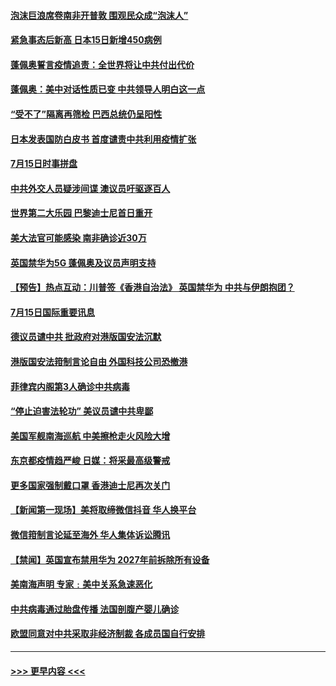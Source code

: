 #### [泡沫巨浪席卷南非开普敦 围观民众成“泡沫人”](../pages/prog202/a102895006.md?t=07161702) 
#### [紧急事态后新高 日本15日新增450病例](../pages/prog202/a102894959.md?t=07161702) 
#### [蓬佩奥誓言疫情追责：全世界将让中共付出代价](../pages/prog202/a102895036.md?t=07161702) 
#### [蓬佩奥：美中对话性质已变 中共领导人明白这一点](../pages/prog202/a102894945.md?t=07161702) 
#### [“受不了”隔离再筛检 巴西总统仍呈阳性](../pages/prog202/a102894899.md?t=07161702) 
#### [日本发表国防白皮书 首度谴责中共利用疫情扩张](../pages/prog202/a102894666.md?t=07161702) 
#### [7月15日时事拼盘](../pages/prog202/a102894716.md?t=07161702) 
#### [中共外交人员疑涉间谍 澳议员吁驱逐百人](../pages/prog202/a102894686.md?t=07161702) 
#### [世界第二大乐园 巴黎迪士尼首日重开](../pages/prog202/a102894698.md?t=07161702) 
#### [美大法官可能感染 南非确诊近30万](../pages/prog202/a102894537.md?t=07161702) 
#### [英国禁华为5G 蓬佩奥及议员声明支持](../pages/prog202/a102894530.md?t=07161702) 
#### [【预告】热点互动：川普签《香港自治法》 英国禁华为  中共与伊朗抱团？](../pages/prog202/a102894515.md?t=07161702) 
#### [7月15日国际重要讯息](../pages/prog202/a102894304.md?t=07161702) 
#### [德议员谴中共 批政府对港版国安法沉默](../pages/prog202/a102894311.md?t=07161702) 
#### [港版国安法箝制言论自由 外国科技公司恐撤港](../pages/prog202/a102894325.md?t=07161702) 
#### [菲律宾内阁第3人确诊中共病毒](../pages/prog202/a102894277.md?t=07161702) 
#### [“停止迫害法轮功” 美议员谴中共卑鄙](../pages/prog202/a102894190.md?t=07161702) 
#### [美国军舰南海巡航 中美擦枪走火风险大增](../pages/prog202/a102894202.md?t=07161702) 
#### [东京都疫情趋严峻 日媒：将采最高级警戒](../pages/prog202/a102894131.md?t=07161702) 
#### [更多国家强制戴口罩 香港迪士尼再次关门](../pages/prog202/a102893824.md?t=07161702) 
#### [【新闻第一现场】美将取缔微信抖音 华人换平台](../pages/prog202/a102894004.md?t=07161702) 
#### [微信箝制言论延至海外 华人集体诉讼腾讯](../pages/prog202/a102893924.md?t=07161702) 
#### [【禁闻】英国宣布禁用华为 2027年前拆除所有设备](../pages/prog202/a102893866.md?t=07161702) 
#### [美南海声明 专家﹕美中关系急速恶化](../pages/prog202/a102893863.md?t=07161702) 
#### [中共病毒通过胎盘传播 法国剖腹产婴儿确诊](../pages/prog202/a102893810.md?t=07161702) 
#### [欧盟同意对中共采取非经济制裁 各成员国自行安排](../pages/prog202/a102893782.md?t=07161702) 

----
#### [ >>> 更早内容 <<< ](../indexes/prog202-earlier.md)
